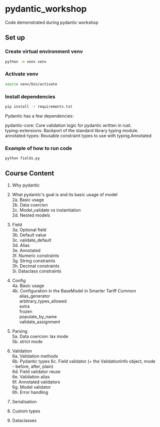 # pydantic_workshop

Code demonstrated during pydantic workshop

## Set up

### Create virtual environment venv

```bash
python -m venv venv
```

### Activate venv

```bash
source venv/bin/activate
```

### Install dependencies

```bash
pip install -r requirements.txt
```

Pydantic has a few dependencies:

pydantic-core: Core validation logic for pydantic written in rust.  
typing-extensions: Backport of the standard library typing module.  
annotated-types: Reusable constraint types to use with typing.Annotated

### Example of how to run code

```bash
python fields.py
```

## Course Content

1. Why pydantic

2. What pydantic's goal is and its basic usage of model  
   2a. Basic usage  
   2b. Data coercion  
   2c. Model_validate vs instantiation  
   2d. Nested models

3. Field  
   3a. Optional field  
   3b. Default value  
   3c. validate_default  
   3d. Alias  
   3e. Annotated  
   3f. Numeric constraints  
   3g. String constraints  
   3h. Decimal constraints  
   3i. Dataclass constraints

4. Config  
   4a. Basic usage  
   4b. Configuration in the BaseModel in Smarter Tariff Common  
    &nbsp;&nbsp;&nbsp;&nbsp;&nbsp;&nbsp;alias_generator  
    &nbsp;&nbsp;&nbsp;&nbsp;&nbsp;&nbsp;arbitrary_types_allowed  
    &nbsp;&nbsp;&nbsp;&nbsp;&nbsp;&nbsp;extra  
    &nbsp;&nbsp;&nbsp;&nbsp;&nbsp;&nbsp;frozen  
    &nbsp;&nbsp;&nbsp;&nbsp;&nbsp;&nbsp;populate_by_name  
    &nbsp;&nbsp;&nbsp;&nbsp;&nbsp;&nbsp;validate_assignment

5. Parsing  
   5a. Data coercion: lax mode  
   5b. strict mode

6. Validation  
   6a. Validation methods  
   6b. Pydantic types
   6c. Field validator (+ the ValidationInfo object, mode - before, after, plain)  
   6d. Field validator reuse  
   6e. Validation alias  
   6f. Annotated validators  
   6g. Model validator  
   6h. Error handling

7. Serialisation
8. Custom types
9. Dataclasses
